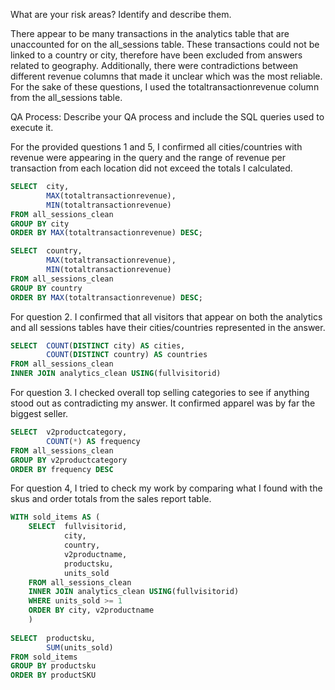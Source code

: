What are your risk areas? Identify and describe them.

There appear to be many transactions in the analytics table that are unaccounted for on the all_sessions table. These transactions could not be linked to a country or city, therefore have been excluded from answers related to geography.
Additionally, there were contradictions between different revenue columns that made it unclear which was the most reliable. For the sake of these questions, I used the totaltransactionrevenue column from the all_sessions table.




QA Process:
Describe your QA process and include the SQL queries used to execute it.

For the provided questions 1 and 5, I confirmed all cities/countries with revenue were appearing in the query and the range of revenue per transaction from each location did not exceed the totals I calculated.

```SQL
SELECT	city,
		MAX(totaltransactionrevenue),
		MIN(totaltransactionrevenue)
FROM all_sessions_clean
GROUP BY city
ORDER BY MAX(totaltransactionrevenue) DESC;

SELECT	country,
		MAX(totaltransactionrevenue),
		MIN(totaltransactionrevenue)
FROM all_sessions_clean
GROUP BY country
ORDER BY MAX(totaltransactionrevenue) DESC;
```

For question 2. I confirmed that all visitors that appear on both the analytics and all sessions tables have their cities/countries represented in the answer.

```SQL
SELECT	COUNT(DISTINCT city) AS cities,
		COUNT(DISTINCT country) AS countries
FROM all_sessions_clean
INNER JOIN analytics_clean USING(fullvisitorid)
```

For question 3. I checked overall top selling categories to see if anything stood out as contradicting my answer. It confirmed apparel was by far the biggest seller.

```SQL
SELECT 	v2productcategory,
		COUNT(*) AS frequency
FROM all_sessions_clean
GROUP BY v2productcategory
ORDER BY frequency DESC
```


For question 4, I tried to check my work by comparing what I found with the skus and order totals from the sales report table. 

```SQL
WITH sold_items AS (
	SELECT 	fullvisitorid,
			city,
			country,
			v2productname,
			productsku,
			units_sold
	FROM all_sessions_clean
	INNER JOIN analytics_clean USING(fullvisitorid)
	WHERE units_sold >= 1
	ORDER BY city, v2productname
	)
	
SELECT	productsku,
		SUM(units_sold)
FROM sold_items
GROUP BY productsku
ORDER BY productSKU
```